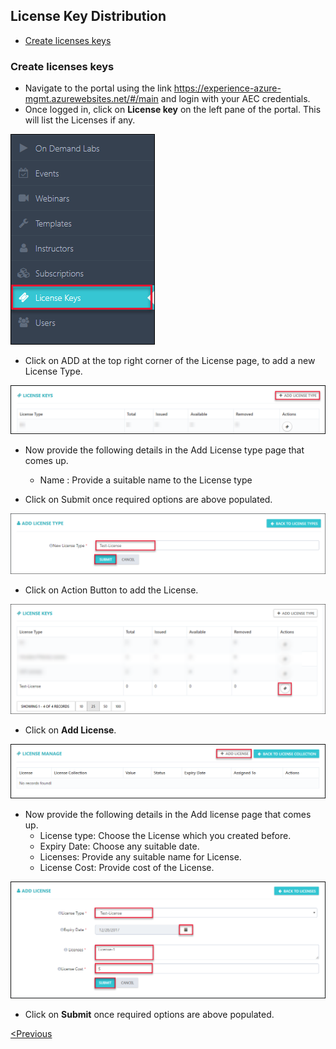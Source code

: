 
## License Key Distribution
 * [Create licenses keys](#create-licenses-keys)

### Create licenses keys
- Navigate to the portal using the link https://experience-azure-mgmt.azurewebsites.net/#/main and login with your AEC credentials.  
- Once logged in, click on **License key** on the left pane of the portal. This will list the Licenses if any. 

<img src="/Images/License_key.png"/>

- Click on ADD at the top right corner of the License page, to add a new License Type.

<img src="/Images/Click_Add_LicenseType.png"/>

- Now provide the following details in the Add License type page that comes up.
  * Name : Provide a suitable name to the License type

- Click on Submit once required options are above populated.

<img src="/Images/Create_LicenseKey.png"/>

- Click on Action Button to add the License.

<img src="/Images/License_Action.png"/>

- Click on **Add License**.

<img src="/Images/Click_AddLicense.png"/>

- Now provide the following details in the Add license page that comes up.
  * License type: Choose the License which you created before.
  * Expiry Date: Choose any suitable date.
  * Licenses: Provide any suitable name for License.
  * License Cost: Provide cost of the License.

<img src="/Images/Click_Add_LicenseDetails.png"/>

- Click on **Submit** once required options are above populated.


[<Previous](https://github.com/ShivaniThadiyan/Azure-Experience-Center/blob/master/docs/Report.md) 

